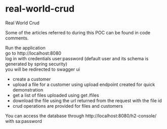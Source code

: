 # real-world-crud
Real World Crud

Some of the articles referred to during this POC can be found in code comments.<br/>

Run the application<br/>
go to http://localhost:8080<br/>
log in with credentials user:password (default user and its schema is generated by spring security) <br/>
you will be redirected to swagger ui<br/>

- create a customer<br/>
- upload a file for a customer using upload endpoint created for quick demonstration<br/>
- get a list of files uploaded using get /files <br/>
- download the file using the url returned from the request with the file id<br/>
- crud operations are provided for files and customers<br/>

You can access the database through http://localhost:8080/h2-console/ with sa:password


